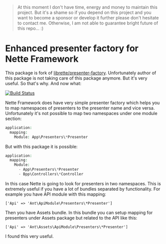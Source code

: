 > At this moment I don't have time, energy and money to maintain this project. But it's a shame so if you depend on this project and you want to become a sponsor or develop it further please don't hesitate to contact me. Otherwise, I am not able to guarantee bright future of this repo... :)

# Enhanced presenter factory for Nette Framework

This package is fork of [librette/presenter-factory](https://github.com/librette/presenter-factory). Unfortunately author of this package is not taking care of this package anymore. But it's very useful. So that's why. And now what:

[![Build Status](https://travis-ci.org/JohnyRicio/presenter-factory.svg?branch=master)](https://travis-ci.org/JohnyRicio/presenter-factory)

Nette Framework does have very simple presenter factory which helps you to map namespaces of presenters to the presenter name and vice versa.
Unfortunately it's not possible to map two namespaces under one module section:

```php
application:
  mapping:
    Module: App\Presenters\*Presenter
```

But with this package it is possible:

```php
application:
  mapping:
    Module:
      - App\Presenters\*Presenter
      - Bpp\Controllers\*Controller
```

In this case Nette is going to look for presenters in two namespaces. This is extremely useful if you have a lot of bundles
separated by functionality. For example you have API module with this mapping:

`['Api' => 'Ant\ApiModule\Presenters\*Presenter']`

Then you have Assets bundle.
In this bundle you can setup mapping for presenters under Assets package but related to the API like this:

`['Api' => 'Ant\Assets\ApiModule\Presenters\*Presenter']`

I found this very useful.
